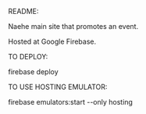 README: 

Naehe main site that promotes an event.

Hosted at Google Firebase.

TO DEPLOY:  

firebase deploy  

TO USE HOSTING EMULATOR:  

firebase emulators:start --only hosting  



